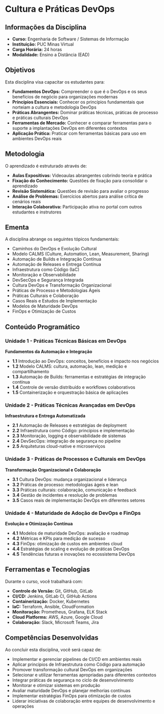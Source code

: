 # Cultura e Práticas DevOps

## Informações da Disciplina
- **Curso:** Engenharia de Software / Sistemas de Informação
- **Instituição:** PUC Minas Virtual
- **Carga Horária:** 24 horas
- **Modalidade:** Ensino a Distância (EAD)

## Objetivos

Esta disciplina visa capacitar os estudantes para:

- **Fundamentos DevOps:** Compreender o que é o DevOps e os seus benefícios de negócio para organizações modernas
- **Princípios Essenciais:** Conhecer os princípios fundamentais que norteiam a cultura e metodologia DevOps
- **Práticas Abrangentes:** Dominar práticas técnicas, práticas de processo e práticas culturais DevOps
- **Ferramentas de Mercado:** Conhecer e comparar ferramentas para o suporte a implantações DevOps em diferentes contextos
- **Aplicação Prática:** Praticar com ferramentas básicas para uso em ambientes DevOps reais

## Metodologia

O aprendizado é estruturado através de:

- **Aulas Expositivas:** Videoaulas abrangentes cobrindo teoria e prática
- **Fixação do Conhecimento:** Questões de fixação para consolidar o aprendizado
- **Revisão Sistemática:** Questões de revisão para avaliar o progresso
- **Análise de Problemas:** Exercícios abertos para análise crítica de cenários reais
- **Interação Colaborativa:** Participação ativa no portal com outros estudantes e instrutores

## Ementa

A disciplina abrange os seguintes tópicos fundamentais:

- Caminhos do DevOps e Evolução Cultural
- Modelo CALMS (Culture, Automation, Lean, Measurement, Sharing)
- Automação de Builds e Integração Contínua
- Automação de Releases e Entrega Contínua
- Infraestrutura como Código (IaC)
- Monitoração e Observabilidade
- DevSecOps e Segurança Integrada
- Cultura DevOps e Transformação Organizacional
- Práticas de Processo e Metodologias Ágeis
- Práticas Culturais e Colaboração
- Casos Reais e Estudos de Implementação
- Modelos de Maturidade DevOps
- FinOps e Otimização de Custos

## Conteúdo Programático

### Unidade 1 - Práticas Técnicas Básicas em DevOps
**Fundamentos da Automação e Integração**
- **1.1** Introdução ao DevOps: conceitos, benefícios e impacto nos negócios
- **1.2** Modelo CALMS: cultura, automação, lean, medição e compartilhamento
- **1.3** Automação de Builds: ferramentas e estratégias de integração contínua
- **1.4** Controle de versão distribuído e workflows colaborativos
- **1.5** Containerização e orquestração básica de aplicações

### Unidade 2 - Práticas Técnicas Avançadas em DevOps
**Infraestrutura e Entrega Automatizada**
- **2.1** Automação de Releases e estratégias de deployment
- **2.2** Infraestrutura como Código: princípios e implementação
- **2.3** Monitoração, logging e observabilidade de sistemas
- **2.4** DevSecOps: integração de segurança no pipeline
- **2.5** Arquiteturas cloud-native e microserviços

### Unidade 3 - Práticas de Processos e Culturais em DevOps
**Transformação Organizacional e Colaboração**
- **3.1** Cultura DevOps: mudança organizacional e liderança
- **3.2** Práticas de processo: metodologias ágeis e lean
- **3.3** Práticas culturais: colaboração, comunicação e feedback
- **3.4** Gestão de incidentes e resolução de problemas
- **3.5** Casos reais de implementação DevOps em diferentes setores

### Unidade 4 - Maturidade de Adoção de DevOps e FinOps
**Evolução e Otimização Contínua**
- **4.1** Modelos de maturidade DevOps: avaliação e roadmap
- **4.2** Métricas e KPIs para medição de sucesso
- **4.3** FinOps: otimização de custos em ambientes cloud
- **4.4** Estratégias de scaling e evolução de práticas DevOps
- **4.5** Tendências futuras e inovações no ecossistema DevOps

## Ferramentas e Tecnologias

Durante o curso, você trabalhará com:

- **Controle de Versão:** Git, GitHub, GitLab
- **CI/CD:** Jenkins, GitLab CI, GitHub Actions
- **Containerização:** Docker, Kubernetes
- **IaC:** Terraform, Ansible, CloudFormation
- **Monitoração:** Prometheus, Grafana, ELK Stack
- **Cloud Platforms:** AWS, Azure, Google Cloud
- **Colaboração:** Slack, Microsoft Teams, Jira

## Competências Desenvolvidas

Ao concluir esta disciplina, você será capaz de:

- Implementar e gerenciar pipelines de CI/CD em ambientes reais
- Aplicar princípios de Infraestrutura como Código para automação
- Promover transformação cultural DevOps em organizações
- Selecionar e utilizar ferramentas apropriadas para diferentes contextos
- Integrar práticas de segurança no ciclo de desenvolvimento
- Monitorar e otimizar sistemas em produção
- Avaliar maturidade DevOps e planejar melhorias contínuas
- Implementar estratégias FinOps para otimização de custos
- Liderar iniciativas de colaboração entre equipes de desenvolvimento e operações
